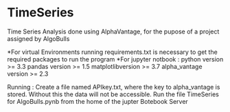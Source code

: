 # TimeSeries
Time Series Analysis done using AlphaVantage, for the pupose of a project assigned by AlgoBulls




*For virtual Environments running requirements.txt is necessary to get the required packages to run the program
*For jupyter notbook :
	python version >= 3.3
	pandas version >=  1.5
	matplotlibversion >= 3.7
	alpha_vantage version >= 2.3

Running :
	Create a file named APIkey.txt, where the key to alpha_vantage is stored. Without this the data will not be accessible.
	Run the file TimeSeries for AlgoBulls.pynb from the home of the jupter Botebook Server
